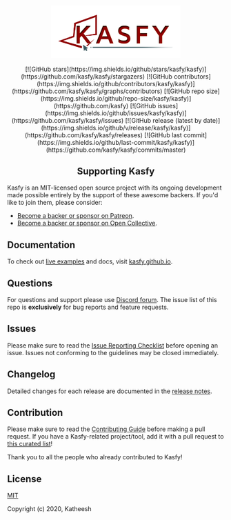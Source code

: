<p align="center"><a href="https://kasfy.github.io" target="_blank" rel="noopener noreferrer"><img width="300" src="https://raw.githubusercontent.com/kasfy/assets/master/images/kasfy-small.png" alt="logo"></a></p>

<p align="center">
    [![GitHub stars](https://img.shields.io/github/stars/kasfy/kasfy)](https://github.com/kasfy/kasfy/stargazers)
    [![GitHub contributors](https://img.shields.io/github/contributors/kasfy/kasfy)](https://github.com/kasfy/kasfy/graphs/contributors)
    [![GitHub repo size](https://img.shields.io/github/repo-size/kasfy/kasfy)](https://github.com/kasfy)
    [![GitHub issues](https://img.shields.io/github/issues/kasfy/kasfy)](https://github.com/kasfy/kasfy/issues)
    [![GitHub release (latest by date)](https://img.shields.io/github/v/release/kasfy/kasfy)](https://github.com/kasfy/kasfy/releases)
    [![GitHub last commit](https://img.shields.io/github/last-commit/kasfy/kasfy)](https://github.com/kasfy/kasfy/commits/master)
</p>

<h2 align="center">Supporting Kasfy</h2>

Kasfy is an MIT-licensed open source project with its ongoing development made possible entirely by the support of these awesome backers. If you'd like to join them, please consider:

- [Become a backer or sponsor on Patreon](https://www.patreon.com/katheesh).
- [Become a backer or sponsor on Open Collective](https://opencollective.com/katheesh).


## Documentation

To check out [live examples](https://kasfy.heroku.app/) and docs, visit [kasfy.github.io](https://kasfy.github.io).

## Questions

For questions and support please use [Discord forum](https://discord.gg/TUnwSru). The issue list of this repo is **exclusively** for bug reports and feature requests.

## Issues

Please make sure to read the [Issue Reporting Checklist](https://github.com/kasfy/kasfy/blob/master/.github/CONTRIBUTING.md) before opening an issue. Issues not conforming to the guidelines may be closed immediately.

## Changelog

Detailed changes for each release are documented in the [release notes](https://github.com/kasfy/kasfy/releases).

## Contribution

Please make sure to read the [Contributing Guide](https://github.com/kasfy/kasfy/blob/master/.github/CONTRIBUTING.md) before making a pull request. If you have a Kasfy-related project/tool, add it with a pull request to [this curated list](https://github.com/kasfy/kasfy)!

Thank you to all the people who already contributed to Kasfy!

## License

[MIT](http://opensource.org/licenses/MIT)

Copyright (c) 2020, Katheesh


